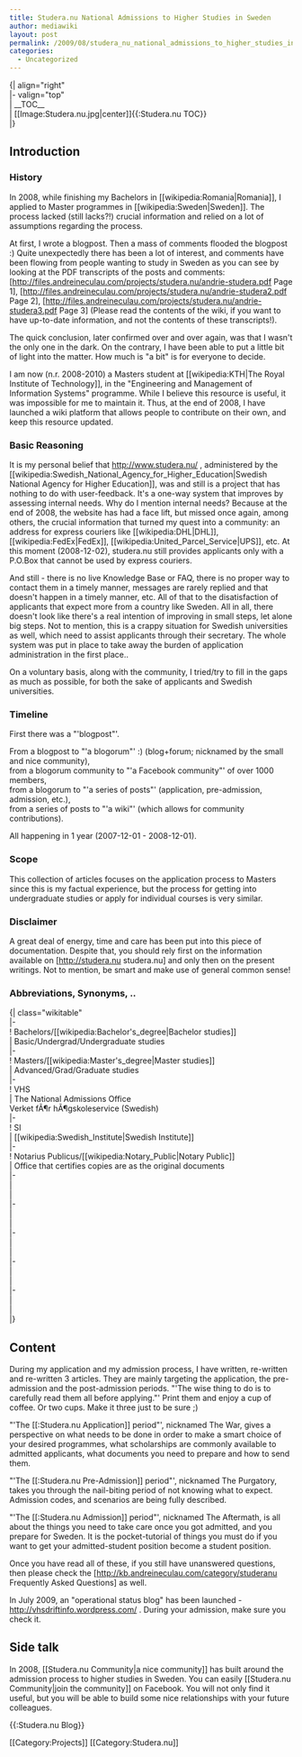 ```yaml
---
title: Studera.nu National Admissions to Higher Studies in Sweden
author: mediawiki
layout: post
permalink: /2009/08/studera_nu_national_admissions_to_higher_studies_in_sweden/
categories:
  - Uncategorized
---
```

{| align="right"  
|- valign="top"  
| \_\_TOC\_\_  
| [[Image:Studera.nu.jpg|center]]{{:Studera.nu TOC}}  
|}

## Introduction

### History

In 2008, while finishing my Bachelors in [[wikipedia:Romania|Romania]], I applied to Master programmes in [[wikipedia:Sweden|Sweden]]. The process lacked (still lacks?!) crucial information and relied on a lot of assumptions regarding the process.

At first, I wrote a blogpost. Then a mass of comments flooded the blogpost :) Quite unexpectedly there has been a lot of interest, and comments have been flowing from people wanting to study in Sweden as you can see by looking at the PDF transcripts of the posts and comments: \[http://files.andreineculau.com/projects/studera.nu/andrie-studera.pdf Page 1], [http://files.andreineculau.com/projects/studera.nu/andrie-studera2.pdf Page 2], [http://files.andreineculau.com/projects/studera.nu/andrie-studera3.pdf Page 3\] (Please read the contents of the wiki, if you want to have up-to-date information, and not the contents of these transcripts!).

The quick conclusion, later confirmed over and over again, was that I wasn't the only one in the dark. On the contrary, I have been able to put a little bit of light into the matter. How much is "a bit" is for everyone to decide.

I am now (n.r. 2008-2010) a Masters student at [[wikipedia:KTH|The Royal Institute of Technology]], in the "Engineering and Management of Information Systems" programme. While I believe this resource is useful, it was impossible for me to maintain it. Thus, at the end of 2008, I have launched a wiki platform that allows people to contribute on their own, and keep this resource updated.

### Basic Reasoning

It is my personal belief that http://www.studera.nu/ , administered by the [[wikipedia:Swedish\_National\_Agency\_for\_Higher\_Education|Swedish National Agency for Higher Education]], was and still is a project that has nothing to do with user-feedback. It's a one-way system that improves by assessing internal needs. Why do I mention internal needs? Because at the end of 2008, the website has had a face lift, but missed once again, among others, the crucial information that turned my quest into a community: an address for express couriers like [[wikipedia:DHL|DHL]], [[wikipedia:FedEx|FedEx]], [[wikipedia:United\_Parcel_Service|UPS]], etc. At this moment (2008-12-02), studera.nu still provides applicants only with a P.O.Box that cannot be used by express couriers.

And still - there is no live Knowledge Base or FAQ, there is no proper way to contact them in a timely manner, messages are rarely replied and that doesn't happen in a timely manner, etc. All of that to the disatisfaction of applicants that expect more from a country like Sweden. All in all, there doesn't look like there's a real intention of improving in small steps, let alone big steps. Not to mention, this is a crappy situation for Swedish universities as well, which need to assist applicants through their secretary. The whole system was put in place to take away the burden of application administration in the first place..

On a voluntary basis, along with the community, I tried/try to fill in the gaps as much as possible, for both the sake of applicants and Swedish universities.

### Timeline

First there was a "'blogpost"'.

From a blogpost to "'a blogorum"' :) (blog+forum; nicknamed by the small and nice community),  
from a blogorum community to "'a Facebook community"' of over 1000 members,  
from a blogorum to "'a series of posts"' (application, pre-admission, admission, etc.),  
from a series of posts to "'a wiki"' (which allows for community contributions).

All happening in 1 year (2007-12-01 - 2008-12-01).

### Scope

This collection of articles focuses on the application process to Masters since this is my factual experience, but the process for getting into undergraduate studies or apply for individual courses is very similar.

### Disclaimer

A great deal of energy, time and care has been put into this piece of documentation. Despite that, you should rely first on the information available on [http://studera.nu studera.nu] and only then on the present writings. Not to mention, be smart and make use of general common sense!

### Abbreviations, Synonyms, ..

{| class="wikitable"  
|-  
! Bachelors/[[wikipedia:Bachelor's_degree|Bachelor studies]]  
| Basic/Undergrad/Undergraduate studies  
|-  
! Masters/[[wikipedia:Master's_degree|Master studies]]  
| Advanced/Grad/Graduate studies  
|-  
! VHS  
| The National Admissions Office  
Verket fÃ¶r hÃ¶gskoleservice (Swedish)  
|-  
! SI  
| [[wikipedia:Swedish_Institute|Swedish Institute]]  
|-  
! Notarius Publicus/[[wikipedia:Notary_Public|Notary Public]]  
| Office that certifies copies are as the original documents  
|-  
|  
|  
|-  
|  
|  
|-  
|  
|  
|-  
|  
|  
|-  
|  
|  
|}

## Content

During my application and my admission process, I have written, re-written and re-written 3 articles. They are mainly targeting the application, the pre-admission and the post-admission periods. "'The wise thing to do is to carefully read them all before applying."' Print them and enjoy a cup of coffee. Or two cups. Make it three just to be sure ;)

"'The [[:Studera.nu Application]] period"', nicknamed The War, gives a perspective on what needs to be done in order to make a smart choice of your desired programmes, what scholarships are commonly available to admitted applicants, what documents you need to prepare and how to send them.

"'The [[:Studera.nu Pre-Admission]] period"', nicknamed The Purgatory, takes you through the nail-biting period of not knowing what to expect. Admission codes, and scenarios are being fully described.

"'The [[:Studera.nu Admission]] period"', nicknamed The Aftermath, is all about the things you need to take care once you got admitted, and you prepare for Sweden. It is the pocket-tutorial of things you must do if you want to get your admitted-student position become a student position.

Once you have read all of these, if you still have unanswered questions, then please check the [http://kb.andreineculau.com/category/studeranu Frequently Asked Questions] as well.

In July 2009, an "operational status blog" has been launched - http://vhsdriftinfo.wordpress.com/ . During your admission, make sure you check it.

## Side talk

In 2008, [[Studera.nu Community|a nice community]] has built around the admission process to higher studies in Sweden. You can easily [[Studera.nu Community|join the community]] on Facebook. You will not only find it useful, but you will be able to build some nice relationships with your future colleagues.

{{:Studera.nu Blog}}

\[[Category:Projects]\] \[[Category:Studera.nu\]]